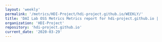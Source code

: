 ```yaml
---
layout: 'weekly'
permalink: '/metrics/HDI-Project/hdi-project.github.io/WEEKLY/'
title: 'DAI Lab OSS Metrics Metrics report for hdi-project.github.io | WEEKLY-REPORT-2020-03-29'
organization: 'HDI-Project'
repository: 'hdi-project.github.io'
current_date: '2020-03-29'
---
```

